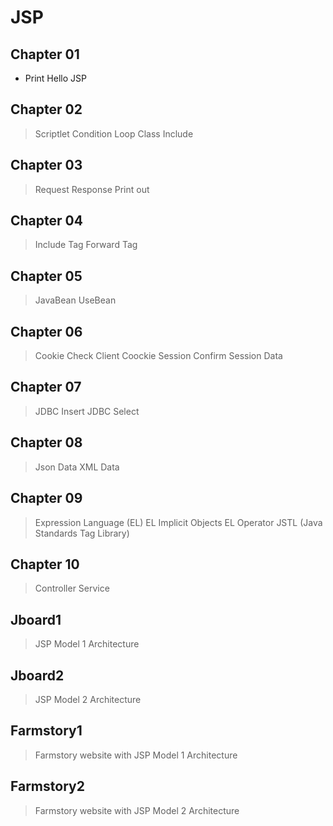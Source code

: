 # JSP

## Chapter 01
- Print Hello JSP
## Chapter 02
> Scriptlet
> Condition
> Loop
> Class
> Include
## Chapter 03
> Request
> Response
> Print out
## Chapter 04
> Include Tag
> Forward Tag
## Chapter 05
> JavaBean
> UseBean
## Chapter 06
> Cookie
> Check Client Coockie
> Session
> Confirm Session Data
## Chapter 07
> JDBC Insert
> JDBC Select
## Chapter 08
> Json Data
> XML Data
## Chapter 09
> Expression Language (EL)
> EL Implicit Objects
> EL Operator
> JSTL (Java Standards Tag Library)
## Chapter 10
> Controller
> Service
## Jboard1
> JSP Model 1 Architecture
## Jboard2
> JSP Model 2 Architecture
## Farmstory1
> Farmstory website with JSP Model 1 Architecture
## Farmstory2
> Farmstory website with JSP Model 2 Architecture
